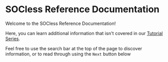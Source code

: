 # SOCless Reference Documentation

Welcome to the SOCless Reference Documentation!

Here, you can learn additional information that isn't covered in our [Tutorial Series](../tutorials/tutorial-series-introduction.md).


Feel free to use the search bar at the top of the page to discover information, or to read through using the `Next` button below

